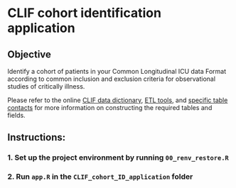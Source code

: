 # CLIF cohort identification application

## Objective

Identify a cohort of patients in your Common Longitudinal ICU data Format according to common inclusion and exclusion criteria for observational studies of critically illness.

Please refer to the online [CLIF data dictionary](https://clif-consortium.github.io/website/data-dictionary.html), [ETL tools](https://github.com/clif-consortium/CLIF/tree/main/etl-to-clif-resources), and [specific table contacts](https://github.com/clif-consortium/CLIF?tab=readme-ov-file#relational-clif) for more information on constructing the required tables and fields. 

## Instructions:

### 1. Set up the project environment by running `00_renv_restore.R` 
 
### 2. Run `app.R` in the `CLIF_cohort_ID_application` folder



